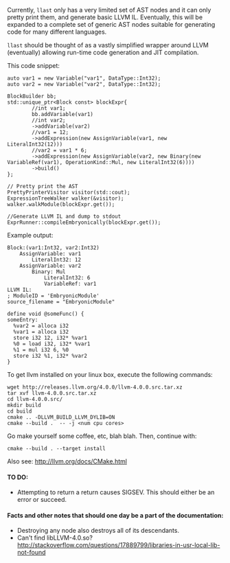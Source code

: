 Currently, `llast` only has a very limited set of AST nodes and it can only pretty print them, and generate basic 
LLVM IL.  Eventually, this will be expanded to a complete set of generic AST nodes suitable for generating code
for many different languages.

`llast` should be thought of as a vastly simplified wrapper around LLVM (eventually) allowing run-time code generation 
and JIT compilation.  


This code snippet:

    auto var1 = new Variable("var1", DataType::Int32);
    auto var2 = new Variable("var2", DataType::Int32);

    BlockBuilder bb;
    std::unique_ptr<Block const> blockExpr{
            //int var1;
            bb.addVariable(var1)
            //int var2;
            ->addVariable(var2)
            //var1 = 12;
            ->addExpression(new AssignVariable(var1, new LiteralInt32(12)))
            //var2 = var1 * 6;
            ->addExpression(new AssignVariable(var2, new Binary(new VariableRef(var1), OperationKind::Mul, new LiteralInt32(6))))
            ->build()
    };

    // Pretty print the AST
    PrettyPrinterVisitor visitor(std::cout);
    ExpressionTreeWalker walker(&visitor);
    walker.walkModule(blockExpr.get());

    //Generate LLVM IL and dump to stdout
    ExprRunner::compileEmbryonically(blockExpr.get());

Example output:
     
    Block:(var1:Int32, var2:Int32)
        AssignVariable: var1
            LiteralInt32: 12
        AssignVariable: var2
            Binary: Mul
                LiteralInt32: 6
                VariableRef: var1
    LLVM IL:
    ; ModuleID = 'EmbryonicModule'
    source_filename = "EmbryonicModule"
    
    define void @someFunc() {
    someEntry:
      %var2 = alloca i32
      %var1 = alloca i32
      store i32 12, i32* %var1
      %0 = load i32, i32* %var1
      %1 = mul i32 6, %0
      store i32 %1, i32* %var2
    }

To get llvm installed on your linux box, execute the following commands:

    wget http://releases.llvm.org/4.0.0/llvm-4.0.0.src.tar.xz
    tar xvf llvm-4.0.0.src.tar.xz
    cd llvm-4.0.0.src/
    mkdir build
    cd build
    cmake .. -DLLVM_BUILD_LLVM_DYLIB=ON
    cmake --build .  -- -j <num cpu cores>

Go make yourself some coffee, etc, blah blah.  Then, continue with:

    cmake --build . --target install

Also see: http://llvm.org/docs/CMake.html

#### TO DO:

 - Attempting to return a return causes SIGSEV.  This should either be an error or succeed.
 
 #### Facts and other notes that should one day be a part of the documentation:
 
  - Destroying any node also destroys all of its descendants.
  - Can't find libLLVM-4.0.so?  http://stackoverflow.com/questions/17889799/libraries-in-usr-local-lib-not-found
  